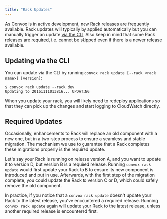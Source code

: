 ```yaml
---
title: "Rack Updates"
---
```


As Convox is in active development, new Rack releases are frequently available. Rack updates will typically by applied automatically but you can manually trigger an update [via the CLI](#via-the-cli). Also keep in mind that some Rack releases are [required](#required-updates), i.e. cannot be skipped even if there is a newer release available.

## Updating via the CLI

You can update via the CLI by running `convox rack update [--rack <rack name>] [version]`:

```
$ convox rack update --rack dev
Updating to 20161111013816... UPDATING
```

When you update your rack, you will likely need to redeploy applications so that they can pick up the changes and start logging to CloudWatch directly.

## Required Updates

Occasionally, enhancements to Rack will replace an old component with a new one, but in a two-step process to ensure a seamless and stable migration. The mechanism we use to guarantee that a Rack completes these migrations properly is the required update.

Let's say your Rack is running on release version A, and you want to update it to version D, but version B is a required release. Running `convox rack update` would first update your Rack to B to ensure its new component is introduced and put in use. Afterwards, with the first step of the migration complete, you could update the Rack to version C or D, which could safely remove the old component.

In practice, if you notice that a `convox rack update` doesn't update your Rack to the latest release, you've encountered a required release. Running `convox rack update` again will update your Rack to the latest release, unless another required release is encountered first.
